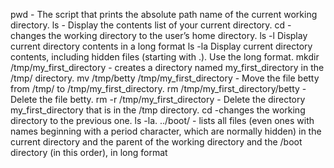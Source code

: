 pwd - The script that prints the absolute path name of the current working directory.
ls - Display the contents list of your current directory.
cd - changes the working directory to the user’s home directory.
ls -l Display current directory contents in a long format
ls -la Display current directory contents, including hidden files (starting with .). Use the long format.
mkdir /tmp/my_first_directory - creates a directory named my_first_directory in the /tmp/ directory.
mv /tmp/betty /tmp/my_first_directory - Move the file betty from /tmp/ to /tmp/my_first_directory.
rm /tmp/my_first_directory/betty - Delete the file betty.
rm -r /tmp/my_first_directory - Delete the directory my_first_directory that is in the /tmp directory.
cd -changes the working directory to the previous one.
ls -la. ../boot/ -  lists all files (even ones with names beginning with a period character, which are normally hidden) in the current directory and the parent of the working directory and the /boot directory (in this order), in long format